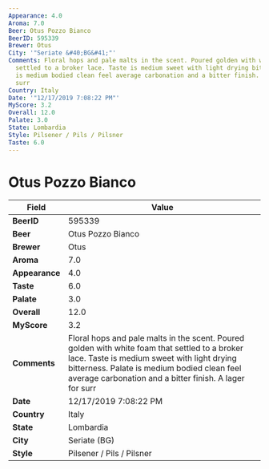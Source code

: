 ```yaml
---
Appearance: 4.0
Aroma: 7.0
Beer: Otus Pozzo Bianco
BeerID: 595339
Brewer: Otus
City: '"Seriate &#40;BG&#41;"'
Comments: Floral hops and pale malts in the scent. Poured golden with white foam that
  settled to a broker lace. Taste is medium sweet with light drying bitterness. Palate
  is medium bodied clean feel average carbonation and a bitter finish. A lager for
  surr
Country: Italy
Date: '"12/17/2019 7:08:22 PM"'
MyScore: 3.2
Overall: 12.0
Palate: 3.0
State: Lombardia
Style: Pilsener / Pils / Pilsner
Taste: 6.0
---
```


# Otus Pozzo Bianco

| Field         | Value |
|---------------|-------|
| **BeerID** | 595339 |
| **Beer** | Otus Pozzo Bianco |
| **Brewer** | Otus |
| **Aroma** | 7.0 |
| **Appearance** | 4.0 |
| **Taste** | 6.0 |
| **Palate** | 3.0 |
| **Overall** | 12.0 |
| **MyScore** | 3.2 |
| **Comments** | Floral hops and pale malts in the scent. Poured golden with white foam that settled to a broker lace. Taste is medium sweet with light drying bitterness. Palate is medium bodied clean feel average carbonation and a bitter finish. A lager for surr |
| **Date** | 12/17/2019 7:08:22 PM |
| **Country** | Italy |
| **State** | Lombardia |
| **City** | Seriate &#40;BG&#41; |
| **Style** | Pilsener / Pils / Pilsner |

